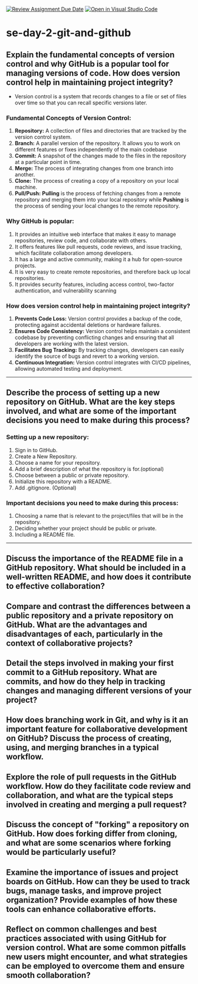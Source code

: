 [![Review Assignment Due Date](https://classroom.github.com/assets/deadline-readme-button-22041afd0340ce965d47ae6ef1cefeee28c7c493a6346c4f15d667ab976d596c.svg)](https://classroom.github.com/a/8wgCKhpZ)
[![Open in Visual Studio Code](https://classroom.github.com/assets/open-in-vscode-2e0aaae1b6195c2367325f4f02e2d04e9abb55f0b24a779b69b11b9e10269abc.svg)](https://classroom.github.com/online_ide?assignment_repo_id=18616769&assignment_repo_type=AssignmentRepo)

# se-day-2-git-and-github

## Explain the fundamental concepts of version control and why GitHub is a popular tool for managing versions of code. How does version control help in maintaining project integrity?
- Version control is a system that records changes to a file or set of files over time so that you can recall specific versions later.
  
### Fundamental Concepts of Version Control:
1. **Repository:** A collection of files and directories that are tracked by the version control system.
2. **Branch:** A parallel version of the repository. It allows you to work on different features or fixes independently of the main codebase
3. **Commit:** A snapshot of the changes made to the files in the repository at a particular point in time.
4. **Merge:** The process of integrating changes from one branch into another.
5. **Clone:** The process of creating a copy of a repository on your local machine.
6. **Pull/Push:** **Pulling** is the process of fetching changes from a remote repository and merging them into your local repository while **Pushing** is the process of sending your local changes to the remote repository.

### Why GitHub is popular:
1. It provides an intuitive web interface that makes it easy to manage repositories, review code, and collaborate with others.
2. It offers features like pull requests, code reviews, and issue tracking, which facilitate collaboration among developers.
3. It has a large and active community, making it a hub for open-source projects.
4. It is very easy to create remote repositories, and therefore back up local repositories.
5. It provides security features, including access control, two-factor authentication, and vulnerability scanning

### How does version control help in maintaining project integrity?
1. **Prevents Code Loss:** Version control provides a backup of the code, protecting against accidental deletions or hardware failures.
2. **Ensures Code Consistency:** Version control helps maintain a consistent codebase by preventing conflicting changes and ensuring that all developers are working with the latest version.
3. **Facilitates Bug Tracking:** By tracking changes, developers can easily identify the source of bugs and revert to a working version.
4. **Continuous Integration:** Version control integrates with CI/CD pipelines, allowing automated testing and deployment. 
---

## Describe the process of setting up a new repository on GitHub. What are the key steps involved, and what are some of the important decisions you need to make during this process?

### Setting up a new repository:
1. Sign in to GitHub.
2. Create a New Repository.
3. Choose a name for your repository.
4. Add a brief description of what the repository is for.(optional)
5. Choose between a public or private repository.
6. Initialize this repository with a README.
7. Add .gitignore. (Optional)

### Important decisions you need to make during this process:
1. Choosing a name that is relevant to the project/files that will be in the repository.
2. Deciding whether your project should be public or private.
3. Including a README file.
---


## Discuss the importance of the README file in a GitHub repository. What should be included in a well-written README, and how does it contribute to effective collaboration?


## Compare and contrast the differences between a public repository and a private repository on GitHub. What are the advantages and disadvantages of each, particularly in the context of collaborative projects?

## Detail the steps involved in making your first commit to a GitHub repository. What are commits, and how do they help in tracking changes and managing different versions of your project?

## How does branching work in Git, and why is it an important feature for collaborative development on GitHub? Discuss the process of creating, using, and merging branches in a typical workflow.

## Explore the role of pull requests in the GitHub workflow. How do they facilitate code review and collaboration, and what are the typical steps involved in creating and merging a pull request?

## Discuss the concept of "forking" a repository on GitHub. How does forking differ from cloning, and what are some scenarios where forking would be particularly useful?

## Examine the importance of issues and project boards on GitHub. How can they be used to track bugs, manage tasks, and improve project organization? Provide examples of how these tools can enhance collaborative efforts.

## Reflect on common challenges and best practices associated with using GitHub for version control. What are some common pitfalls new users might encounter, and what strategies can be employed to overcome them and ensure smooth collaboration?
